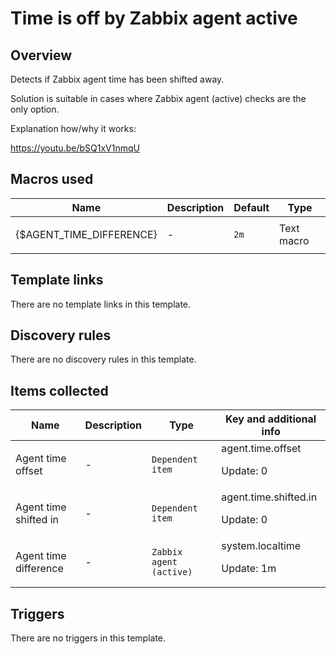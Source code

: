 # Time is off by Zabbix agent active

## Overview

Detects if Zabbix agent time has been shifted away.


Solution is suitable in cases where Zabbix agent (active) checks are the only option.


Explanation how/why it works:


<https://youtu.be/bSQ1xV1nmqU>

## Macros used

|Name|Description|Default|Type|
|----|-----------|-------|----|
|{$AGENT_TIME_DIFFERENCE}|<p>-</p>|`2m`|Text macro|
## Template links

There are no template links in this template.

## Discovery rules

There are no discovery rules in this template.

## Items collected

|Name|Description|Type|Key and additional info|
|----|-----------|----|----|
|Agent time offset|<p>-</p>|`Dependent item`|agent.time.offset<p>Update: 0</p>|
|Agent time shifted in|<p>-</p>|`Dependent item`|agent.time.shifted.in<p>Update: 0</p>|
|Agent time difference|<p>-</p>|`Zabbix agent (active)`|system.localtime<p>Update: 1m</p>|
## Triggers

There are no triggers in this template.

